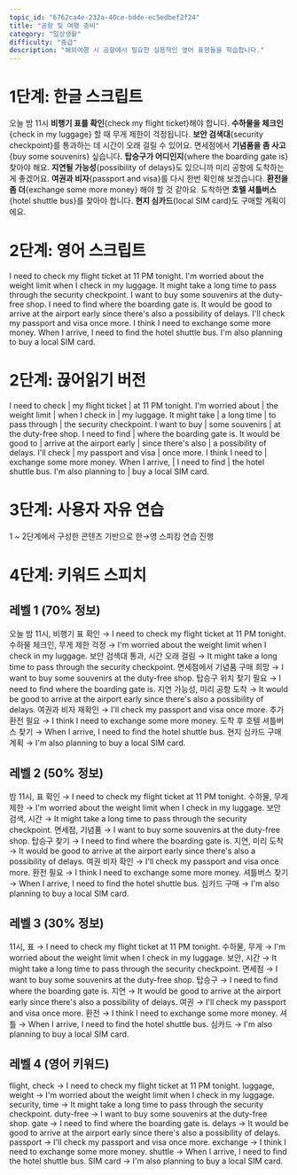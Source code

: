 ```yaml
---
topic_id: "6762ca4e-232a-40ce-bdde-ec5edbef2f24"
title: "공항 및 여행 준비"
category: "일상생활"
difficulty: "중급"
description: "해외여행 시 공항에서 필요한 실용적인 영어 표현들을 학습합니다."
---
```


# 1단계: 한글 스크립트

오늘 밤 11시 **비행기 표를 확인**{check my flight ticket}해야 합니다.
**수하물을 체크인**{check in my luggage} 할 때 무게 제한이 걱정됩니다.
**보안 검색대**{security checkpoint}를 통과하는 데 시간이 오래 걸릴 수 있어요.
면세점에서 **기념품을 좀 사고**{buy some souvenirs} 싶습니다.
**탑승구가 어디인지**{where the boarding gate is} 찾아야 해요.
**지연될 가능성**{possibility of delays}도 있으니까 미리 공항에 도착하는 게 좋겠어요.
**여권과 비자**{passport and visa}를 다시 한번 확인해 보겠습니다.
**환전을 좀 더**{exchange some more money} 해야 할 것 같아요.
도착하면 **호텔 셔틀버스**{hotel shuttle bus}를 찾아야 합니다.
**현지 심카드**{local SIM card}도 구매할 계획이에요.

# 2단계: 영어 스크립트

I need to check my flight ticket at 11 PM tonight.
I'm worried about the weight limit when I check in my luggage.
It might take a long time to pass through the security checkpoint.
I want to buy some souvenirs at the duty-free shop.
I need to find where the boarding gate is.
It would be good to arrive at the airport early since there's also a possibility of delays.
I'll check my passport and visa once more.
I think I need to exchange some more money.
When I arrive, I need to find the hotel shuttle bus.
I'm also planning to buy a local SIM card.

# 2단계: 끊어읽기 버전

I need to check | my flight ticket | at 11 PM tonight.
I'm worried about | the weight limit | when I check in | my luggage.
It might take | a long time | to pass through | the security checkpoint.
I want to buy | some souvenirs | at the duty-free shop.
I need to find | where the boarding gate is.
It would be good to | arrive at the airport early | since there's also | a possibility of delays.
I'll check | my passport and visa | once more.
I think I need to | exchange some more money.
When I arrive, | I need to find | the hotel shuttle bus.
I'm also planning to | buy a local SIM card.

# 3단계: 사용자 자유 연습

1 ~ 2단계에서 구성한 콘텐츠 기반으로 한→영 스피킹 연습 진행

# 4단계: 키워드 스피치

## 레벨 1 (70% 정보)
오늘 밤 11시, 비행기 표 확인 → I need to check my flight ticket at 11 PM tonight.
수하물 체크인, 무게 제한 걱정 → I'm worried about the weight limit when I check in my luggage.
보안 검색대 통과, 시간 오래 걸림 → It might take a long time to pass through the security checkpoint.
면세점에서 기념품 구매 희망 → I want to buy some souvenirs at the duty-free shop.
탑승구 위치 찾기 필요 → I need to find where the boarding gate is.
지연 가능성, 미리 공항 도착 → It would be good to arrive at the airport early since there's also a possibility of delays.
여권과 비자 재확인 → I'll check my passport and visa once more.
추가 환전 필요 → I think I need to exchange some more money.
도착 후 호텔 셔틀버스 찾기 → When I arrive, I need to find the hotel shuttle bus.
현지 심카드 구매 계획 → I'm also planning to buy a local SIM card.

## 레벨 2 (50% 정보)
밤 11시, 표 확인 → I need to check my flight ticket at 11 PM tonight.
수하물, 무게 제한 → I'm worried about the weight limit when I check in my luggage.
보안 검색, 시간 → It might take a long time to pass through the security checkpoint.
면세점, 기념품 → I want to buy some souvenirs at the duty-free shop.
탑승구 찾기 → I need to find where the boarding gate is.
지연, 미리 도착 → It would be good to arrive at the airport early since there's also a possibility of delays.
여권 비자 확인 → I'll check my passport and visa once more.
환전 필요 → I think I need to exchange some more money.
셔틀버스 찾기 → When I arrive, I need to find the hotel shuttle bus.
심카드 구매 → I'm also planning to buy a local SIM card.

## 레벨 3 (30% 정보)
11시, 표 → I need to check my flight ticket at 11 PM tonight.
수하물, 무게 → I'm worried about the weight limit when I check in my luggage.
보안, 시간 → It might take a long time to pass through the security checkpoint.
면세점 → I want to buy some souvenirs at the duty-free shop.
탑승구 → I need to find where the boarding gate is.
지연 → It would be good to arrive at the airport early since there's also a possibility of delays.
여권 → I'll check my passport and visa once more.
환전 → I think I need to exchange some more money.
셔틀 → When I arrive, I need to find the hotel shuttle bus.
심카드 → I'm also planning to buy a local SIM card.

## 레벨 4 (영어 키워드)
flight, check → I need to check my flight ticket at 11 PM tonight.
luggage, weight → I'm worried about the weight limit when I check in my luggage.
security, time → It might take a long time to pass through the security checkpoint.
duty-free → I want to buy some souvenirs at the duty-free shop.
gate → I need to find where the boarding gate is.
delays → It would be good to arrive at the airport early since there's also a possibility of delays.
passport → I'll check my passport and visa once more.
exchange → I think I need to exchange some more money.
shuttle → When I arrive, I need to find the hotel shuttle bus.
SIM card → I'm also planning to buy a local SIM card.
